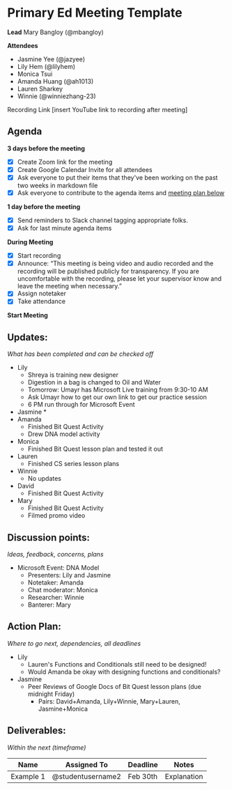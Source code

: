 # Primary Ed Meeting Template
**Lead**
Mary Bangloy (@mbangloy) 

**Attendees**
* Jasmine Yee (@jazyee)
* Lily Hem (@lilyhem)
* Monica Tsui
* Amanda Huang (@ah1013)
* Lauren Sharkey
* Winnie (@winniezhang-23)

Recording Link
[insert YouTube link to recording after meeting]

## Agenda
**3 days before the meeting**
- [X] Create Zoom link for the meeting
- [X] Create Google Calendar Invite for all attendees
- [X] Ask everyone to put their items that they've been working on the past two weeks in markdown file
- [X] Ask everyone to contribute to the agenda items and [meeting plan below](https://github.com/shreyagupta98/people/blob/master/meeting_template.md#updates)

**1 day before the meeting**
- [X] Send reminders to Slack channel tagging appropriate folks. 
- [X] Ask for last minute agenda items

**During Meeting**
- [X] Start recording
- [X] Announce:
“This meeting is being video and audio recorded and the recording will be published publicly for transparency. If you are uncomfortable with the recording, please let your supervisor know and leave the meeting when necessary.”
- [X] Assign notetaker
- [X] Take attendance

**Start Meeting**

## Updates:
*What has been completed and can be checked off*
* Lily
  * Shreya is training new designer
  * Digestion in a bag is changed to Oil and Water
  * Tomorrow: Umayr has Microsoft Live training from 9:30-10 AM
  * Ask Umayr how to get our own link to get our practice session
  * 6 PM run through for Microsoft Event
* Jasmine
  * 
* Amanda
  * Finished Bit Quest Activity
  * Drew DNA model activity
* Monica
  * Finished Bit Quest lesson plan and tested it out
* Lauren
  * Finished CS series lesson plans
* Winnie
  * No updates
* David
  * Finished Bit Quest Activity
* Mary
  * Finished Bit Quest Activity
  * Filmed promo video

## Discussion points:
*Ideas, feedback, concerns, plans*
* Microsoft Event: DNA Model
  * Presenters: Lily and Jasmine
  * Notetaker: Amanda
  * Chat moderator: Monica
  * Researcher: Winnie
  * Banterer: Mary

## Action Plan:
*Where to go next, dependencies, all deadlines*
* Lily
  * Lauren's Functions and Conditionals still need to be designed!
  * Would Amanda be okay with designing functions and conditionals?
* Jasmine
  * Peer Reviews of Google Docs of Bit Quest lesson plans (due midnight Friday)
    * Pairs: David+Amanda, Lily+Winnie, Mary+Lauren, Jasmine+Monica

## Deliverables:
*Within the next (timeframe)*

Name  | Assigned To | Deadline | Notes
------|-------------|----------|------
Example 1 | @studentusername2 | Feb 30th | Explanation
